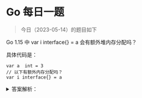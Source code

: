 # Go 每日一题

> 今日（2023-05-14）的题目如下

Go 1.15 中 var i interface{} = a 会有额外堆内存分配吗？

具体代码是：

```golang
var a  int = 3
// 以下有额外内存分配吗？
var i interface{} = a
```

<details>
<summary>答案解析：</summary>
<div>

在 Go 中，接口被实现为一对指针（请参阅 Russ Cox 的 Go 数据结构：接口）：指向有关类型信息的指针和指向值的指针。可以简单的表示为：

```golang
type iface struct {
    tab  *itab
    data unsafe.Pointer
}
```

其中 tab 是指向类型信息的指针；data 是指向值的指针。因此，一般来说接口意味着必须在堆中动态分配该值。

然而，**[Go 1.15 发行说明](https://docs.studygolang.com/doc/go1.15)**在 runtime 部分中提到了一个有趣的改进：

>	Converting a small integer value into an interface value no longer causes allocation.

意思是说，将小整数转换为接口值不再需要进行内存分配。小整数是指 0 到 255 之间的数。

我们实际简单测试一下。

创建一个包 smallint，在包中创建文件 smallint.go，加上如下代码：

```golang
package smallint

func Convert(val int) []interface{} {
    var slice = make([]interface{}, 100)
    for i := 0; i < 100; i++ {
        slice[i] = val
    }

    return slice
}
```

为了更好的看到效果，函数中进行了 100 次 int 到 interface 的转换。写个基准测试 smallint_test.go：

```golang
package smallint_test

import (
    "testing"
    "test/smallint"
)

func BenchmarkConvert(b *testing.B) {
    for i := 0; i < b.N; i++ {
        result := smallint.Convert(12)
        _ = result
    }
}
```

分别使用 Go1.14 和 Go1.15 版本进行测试：

```bash
$ go version
go version go1.14.7 darwin/amd64
$ go test -bench . -benchmem ./...
goos: darwin
goarch: amd64
pkg: test/smallint
BenchmarkConvert-8      569830       1966 ns/op     2592 B/op      101 allocs/op
PASS
ok   test/smallint 1.647s
$ go version
go version go1.15 darwin/amd64
$ go test -bench . -benchmem ./...
goos: darwin
goarch: amd64
pkg: test/smallint
BenchmarkConvert-8     1859451        655 ns/op     1792 B/op        1 allocs/op
PASS
ok   test/smallint 2.178s
```

接着讲 smallint_test.go 中调用 Convert 的参数由 12 改为 256，再次使用 Go1.15 运行，结果如下：

```bash
$ go test -bench . -benchmem ./...
goos: darwin
goarch: amd64
pkg: test/smallint
BenchmarkConvert-8      551546       2049 ns/op     2592 B/op      101 allocs/op
PASS
ok   test/smallint 1.502s
```

证明了上面提到的优化点。

那么，你想过它大概怎么实现的吗？因为上文提到，Go 中接口的实现，使用一个指针字段指向接口值。现在竟然不再额外进行内存分配，说明做了什么特殊的事情。

其实答案非常简单。如果你对 Python、Java 等语言熟悉，应该知道大概如何实现的。Go 中如何做的，可以在 [Go CL 216401](https://go-review.googlesource.com/c/go/+/216401) 中（合并到**[此提交](https://github.com/golang/go/commit/9828c43288a53d3df75b1f73edad0d037a91dff8)**中了，GitHub 上更易于阅读）找到。具体来说就是 Go 中定义了一个特殊的静态数组，该数组由 256 个整数组成（0 到 255）。当必须分配内存以将整数存储在堆上，并将其转换为接口的一部分时，它首先检查是否它可以只返回指向数组中适当元素的指针。这种经常使用的值的静态分配，是一种很常见的优化手段。例如，Python 对小整数执行类似的操作，Java 也有常量池，进行类似的优化处理。

实际上，Go 以前有一个优化，如果你将 0 转换为接口值，它将返回一个指向特殊静态零值的指针。这次新的 0-255 优化替代了该值。

对具体实现细节感兴趣的，可以阅读下上文提到的提交。

答案解析来自：[https://mp.weixin.qq.com/s/1r0nt8nA3foDRRrbRp4omg](https://mp.weixin.qq.com/s/1r0nt8nA3foDRRrbRp4omg)

---

### 31 楼

在 Go 中，接口被实现为一对指针（请参阅 Russ Cox 的 Go 数据结构：接口）：指向有关类型信息的指针和指向值的指针。可以简单的表示为：

type iface struct { tab *itab data unsafe.Pointer } 其中 tab 是指向类型信息的指针；data 是指向值的指针。因此，一般来说接口意味着必须在堆中动态分配该值。

看到这里还以为要额外分配内存呢。。。

### 40 楼

将小整数转换为接口值不再需要进行内存分配。小整数是指 0 到 255 之间的数。

原因：具体来说就是 Go 中定义了一个特殊的静态数组，该数组由 256 个整数组成（0 到 255）。当必须分配内存以将整数存储在堆上，并将其转换为接口的一部分时，它首先检查是否它可以只返回指向数组中适当元素的指针。这种经常使用的值的静态分配，是一种很常见的优化手段

### 43 楼

在 Go 中，接口被实现为一对指针：指向有关类型信息的指针和指向值的指针。



</div>
</details>
